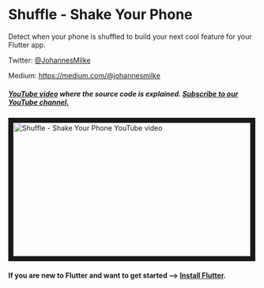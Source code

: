 # Shuffle - Shake Your Phone 
Detect when your phone is shuffled to build your next cool feature for your Flutter app.


Twitter: [@JohannesMilke](https://twitter.com/JohannesMilke "Twitter Johannes Milke")

Medium: https://medium.com/@johannesmilke

##### [YouTube video](https://www.youtube.com/watch?v=XVdexXpJIa0 "Youtube Johannes Milke") where the *source code* is explained. [Subscribe to our YouTube channel.](http://www.youtube.com/channel/UC0FD2apauvegCcsvqIBceLA?sub_confirmation=1 "YouTube Subscribe Johannes Milke")  
<a href="https://www.youtube.com/watch?v=XVdexXpJIa0&feature=player_embedded
" target="_blank"><img src="http://img.youtube.com/vi/XVdexXpJIa0/maxresdefault.jpg" 
alt="Shuffle - Shake Your Phone  YouTube video" width="480" height="270" border="10" /></a>

#### If you are new to Flutter and want to get started --> [Install Flutter](https://flutter.io/docs/get-started/install "Install Flutter").